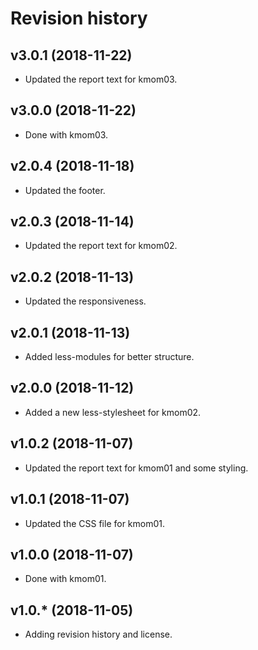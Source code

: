 Revision history
======================



v3.0.1 (2018-11-22)
-----------------------

* Updated the report text for kmom03.



v3.0.0 (2018-11-22)
-----------------------

* Done with kmom03.



v2.0.4 (2018-11-18)
-----------------------

* Updated the footer.



v2.0.3 (2018-11-14)
-----------------------

* Updated the report text for kmom02.



v2.0.2 (2018-11-13)
-----------------------

* Updated the responsiveness.



v2.0.1 (2018-11-13)
-----------------------

* Added less-modules for better structure.



v2.0.0 (2018-11-12)
-----------------------

* Added a new less-stylesheet for kmom02.



v1.0.2 (2018-11-07)
-----------------------

* Updated the report text for kmom01 and some styling.



v1.0.1 (2018-11-07)
-----------------------

* Updated the CSS file for kmom01.



v1.0.0 (2018-11-07)
-----------------------

* Done with kmom01.



v1.0.* (2018-11-05)
-----------------------

* Adding revision history and license.
